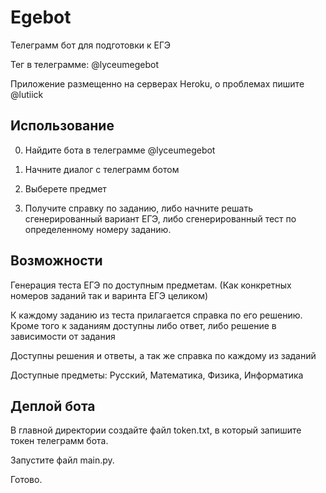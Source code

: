 # Egebot

Телеграмм бот для подготовки к ЕГЭ

Тег в телеграмме: @lyceumegebot

Приложение размещенно на серверах Heroku, о проблемах пишите @lutiick
## Использование 

0. Найдите бота в телеграмме @lyceumegebot

1. Начните диалог с телеграмм ботом

2. Выберете предмет

3. Получите справку по заданию, либо начните решать сгенерированный вариант ЕГЭ, либо сгенерированный тест по определенному номеру заданию.

## Возможности

Генерация теста ЕГЭ по доступным предметам. (Как конкретных номеров заданий так и варинта ЕГЭ целиком)

К каждому заданию из теста прилагается справка по его решению. Кроме того к заданиям доступны либо ответ, либо решение в зависимости от задания

Доступны решения и ответы, а так же справка по каждому из заданий

Доступные предметы: Русский, Математика, Физика, Информатика

## Деплой бота
В главной директории создайте файл token.txt, в который запишите токен телеграмм бота.

Запустите файл main.py.

Готово.
